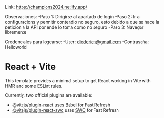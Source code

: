 Link: https://champions2024.netlify.app/

Observaciones:
-Paso 1: Dirigirse al apartado de login 
-Paso 2: Ir a configuracions y permitir contendio no seguro, esto debido a que se hace la peticion a la API por ende lo toma como no seguro
-Paso 3: Navegar libremente

Credenciales para logearse:
-User: diederich@gmail.com
-Contraseña: Helloworld


# React + Vite

This template provides a minimal setup to get React working in Vite with HMR and some ESLint rules.

Currently, two official plugins are available:

- [@vitejs/plugin-react](https://github.com/vitejs/vite-plugin-react/blob/main/packages/plugin-react/README.md) uses [Babel](https://babeljs.io/) for Fast Refresh
- [@vitejs/plugin-react-swc](https://github.com/vitejs/vite-plugin-react-swc) uses [SWC](https://swc.rs/) for Fast Refresh
